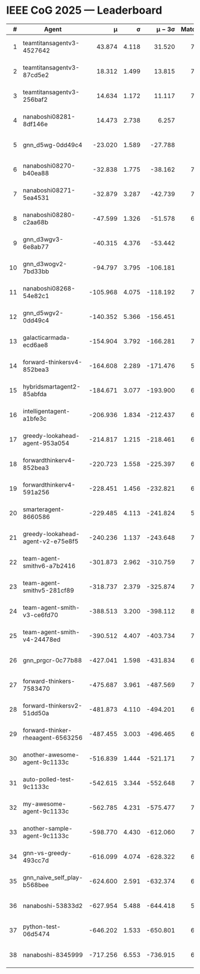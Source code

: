 # IEEE CoG 2025 — Leaderboard

| # | Agent | μ | σ | μ − 3σ | Matches | Updated |
|---:|---|---:|---:|---:|---:|---|
| 1 | teamtitansagentv3-4527642 | 43.874 | 4.118 | 31.520 | 7736 | 2025-08-30 14:46 |
| 2 | teamtitansagentv3-87cd5e2 | 18.312 | 1.499 | 13.815 | 7060 | 2025-08-30 14:46 |
| 3 | teamtitansagentv3-256baf2 | 14.634 | 1.172 | 11.117 | 7296 | 2025-08-30 14:46 |
| 4 | nanaboshi08281-8df146e | 14.473 | 2.738 | 6.257 | 276 | 2025-08-30 14:46 |
| 5 | gnn_d5wg-0dd49c4 | -23.020 | 1.589 | -27.788 | 160 | 2025-08-30 14:46 |
| 6 | nanaboshi08270-b40ea88 | -32.838 | 1.775 | -38.162 | 7380 | 2025-08-30 14:46 |
| 7 | nanaboshi08271-5ea4531 | -32.879 | 3.287 | -42.739 | 7518 | 2025-08-30 14:46 |
| 8 | nanaboshi08280-c2aa68b | -47.599 | 1.326 | -51.578 | 6898 | 2025-08-30 14:46 |
| 9 | gnn_d3wgv3-6e8ab77 | -40.315 | 4.376 | -53.442 | 158 | 2025-08-30 14:46 |
| 10 | gnn_d3wogv2-7bd33bb | -94.797 | 3.795 | -106.181 | 274 | 2025-08-30 14:46 |
| 11 | nanaboshi08268-54e82c1 | -105.968 | 4.075 | -118.192 | 7100 | 2025-08-30 14:46 |
| 12 | gnn_d5wgv2-0dd49c4 | -140.352 | 5.366 | -156.451 | 226 | 2025-08-30 14:46 |
| 13 | galacticarmada-ecd6ae8 | -154.904 | 3.792 | -166.281 | 7120 | 2025-08-30 14:46 |
| 14 | forward-thinkersv4-852bea3 | -164.608 | 2.289 | -171.476 | 5967 | 2025-08-30 14:46 |
| 15 | hybridsmartagent2-85abfda | -184.671 | 3.077 | -193.900 | 6338 | 2025-08-30 14:46 |
| 16 | intelligentagent-a1bfe3c | -206.936 | 1.834 | -212.437 | 6344 | 2025-08-30 14:46 |
| 17 | greedy-lookahead-agent-953a054 | -214.817 | 1.215 | -218.461 | 6684 | 2025-08-30 14:46 |
| 18 | forwardthinkerv4-852bea3 | -220.723 | 1.558 | -225.397 | 6266 | 2025-08-30 14:46 |
| 19 | forwardthinkerv4-591a256 | -228.451 | 1.456 | -232.821 | 6148 | 2025-08-30 14:46 |
| 20 | smarteragent-8660586 | -229.485 | 4.113 | -241.824 | 5949 | 2025-08-30 14:46 |
| 21 | greedy-lookahead-agent-v2-e75e8f5 | -240.236 | 1.137 | -243.648 | 7496 | 2025-08-30 14:46 |
| 22 | team-agent-smithv6-a7b2416 | -301.873 | 2.962 | -310.759 | 7680 | 2025-08-30 14:46 |
| 23 | team-agent-smithv5-281cf89 | -318.737 | 2.379 | -325.874 | 7740 | 2025-08-30 14:46 |
| 24 | team-agent-smith-v3-ce6fd70 | -388.513 | 3.200 | -398.112 | 8418 | 2025-08-30 14:46 |
| 25 | team-agent-smith-v4-24478ed | -390.512 | 4.407 | -403.734 | 7078 | 2025-08-30 14:46 |
| 26 | gnn_prgcr-0c77b88 | -427.041 | 1.598 | -431.834 | 6770 | 2025-08-30 14:46 |
| 27 | forward-thinkers-7583470 | -475.687 | 3.961 | -487.569 | 7480 | 2025-08-30 14:46 |
| 28 | forward-thinkersv2-51dd50a | -481.873 | 4.110 | -494.201 | 6688 | 2025-08-30 14:46 |
| 29 | forward-thinker-rheaagent-6563256 | -487.455 | 3.003 | -496.465 | 6368 | 2025-08-30 14:46 |
| 30 | another-awesome-agent-9c1133c | -516.839 | 1.444 | -521.171 | 7000 | 2025-08-30 14:46 |
| 31 | auto-polled-test-9c1133c | -542.615 | 3.344 | -552.648 | 7520 | 2025-08-30 14:46 |
| 32 | my-awesome-agent-9c1133c | -562.785 | 4.231 | -575.477 | 7280 | 2025-08-30 14:46 |
| 33 | another-sample-agent-9c1133c | -598.770 | 4.430 | -612.060 | 7600 | 2025-08-30 14:46 |
| 34 | gnn-vs-greedy-493cc7d | -616.099 | 4.074 | -628.322 | 6180 | 2025-08-30 14:46 |
| 35 | gnn_naive_self_play-b568bee | -624.600 | 2.591 | -632.374 | 6260 | 2025-08-30 14:46 |
| 36 | nanaboshi-53833d2 | -627.954 | 5.488 | -644.418 | 5460 | 2025-08-30 14:46 |
| 37 | python-test-06d5474 | -646.202 | 1.533 | -650.801 | 6320 | 2025-08-30 14:46 |
| 38 | nanaboshi-8345999 | -717.256 | 6.553 | -736.915 | 6430 | 2025-08-30 14:46 |
